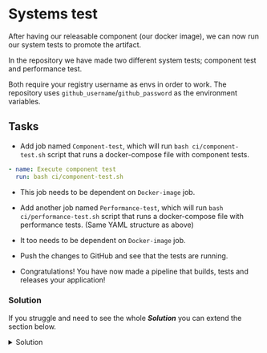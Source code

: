 # Systems test

After having our releasable component (our docker image), we can now run our system tests to promote the artifact.

In the repository we have made two different system tests; component test and performance test.

Both require your registry username as envs in order to work. The repository uses `github_username`/`github_password` as the environment variables.

## Tasks

- Add job named `Component-test`, which will run `bash ci/component-test.sh` script that runs a docker-compose file with component tests.

```YAML
- name: Execute component test
  run: bash ci/component-test.sh
```

- This job needs to be dependent on `Docker-image` job.

- Add another job named `Performance-test`, which will run `bash ci/performance-test.sh` script that runs a docker-compose file with performance tests. (Same YAML structure as above)
- It too needs to be dependent on `Docker-image` job.

- Push the changes to GitHub and see that the tests are running.

- Congratulations! You have now made a pipeline that builds, tests and releases your application!

### Solution

If you struggle and need to see the whole ***Solution*** you can extend the section below.

<details>
    <summary> Solution </summary>
  
```YAML
  Component-test:
    runs-on: ubuntu-latest
    needs: Docker-image
    steps:
    - name: Download code
      uses: actions/download-artifact@v4
      with:
        name: code
        path: .
    - name: Execute component test
      run: bash ci/component-test.sh
  Performance-test:
    runs-on: ubuntu-latest
    needs: Docker-image
    steps:
    - name: Download code
      uses: actions/download-artifact@v4
      with:
        name: code
        path: .
    - name: Execute performance test
      run: bash ci/performance-test.sh
```
  
</details>
